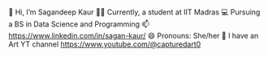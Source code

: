 👋 Hi, I’m Sagandeep Kaur
👩‍🎓 Currently, a student at IIT Madras
💻 Pursuing a BS in Data Science and Programming
📫 https://www.linkedin.com/in/sagan-kaur/
😄 Pronouns: She/her
🎨 I have an Art YT channel https://www.youtube.com/@capturedart0

<!---
Sagankaur/Sagankaur is a ✨ special ✨ repository because its `README.md` (this file) appears on your GitHub profile.
You can click the Preview link to take a look at your changes.
--->
